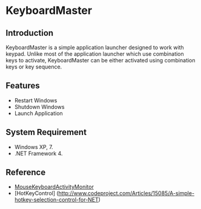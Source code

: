 KeyboardMaster
==============

## Introduction

KeyboardMaster is a simple application launcher designed to work with keypad.
Unlike most of the application launcher which use combination keys to activate, KeyboardMaster can be either activated using combination keys or key sequence.


## Features

 * Restart Windows
 * Shutdown Windows
 * Launch Application


## System Requirement
 
 * Windows XP, 7.
 * .NET Framework 4.
 

## Reference

 * [MouseKeyboardActivityMonitor](http://http://globalmousekeyhook.codeplex.com)
 * [HotKeyControl] (http://www.codeproject.com/Articles/15085/A-simple-hotkey-selection-control-for-NET)

